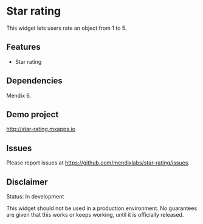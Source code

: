 # Star rating
This widget lets users rate an object from 1 to 5.

## Features
* Star rating

## Dependencies
Mendix 6.

## Demo project
http://star-rating.mxapps.io

## Issues
Please report issues at https://github.com/mendixlabs/star-rating/issues.

## Disclaimer
Status: In development

This widget should not be used in a production environment.
No guarantees are given that this works or keeps working, until it is officially released.
